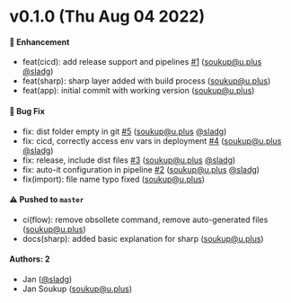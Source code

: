 # v0.1.0 (Thu Aug 04 2022)

#### 🚀 Enhancement

- feat(cicd): add release support and pipelines [#1](https://github.com/sladg/nextjs-image-optimizer-handler/pull/1) (soukup@u.plus [@sladg](https://github.com/sladg))
- feat(sharp): sharp layer added with build process (soukup@u.plus)
- feat(app): initial commit with working version (soukup@u.plus)

#### 🐛 Bug Fix

- fix: dist folder empty in git [#5](https://github.com/sladg/nextjs-image-optimizer-handler/pull/5) (soukup@u.plus [@sladg](https://github.com/sladg))
- fix: cicd, correctly access env vars in deployment [#4](https://github.com/sladg/nextjs-image-optimizer-handler/pull/4) (soukup@u.plus [@sladg](https://github.com/sladg))
- fix: release, include dist files [#3](https://github.com/sladg/nextjs-image-optimizer-handler/pull/3) (soukup@u.plus [@sladg](https://github.com/sladg))
- fix: auto-it configuration in pipeline [#2](https://github.com/sladg/nextjs-image-optimizer-handler/pull/2) (soukup@u.plus [@sladg](https://github.com/sladg))
- fix(import): file name typo fixed (soukup@u.plus)

#### ⚠️ Pushed to `master`

- ci(flow): remove obsollete command, remove auto-generated files (soukup@u.plus)
- docs(sharp): added basic explanation for sharp (soukup@u.plus)

#### Authors: 2

- Jan ([@sladg](https://github.com/sladg))
- Jan Soukup (soukup@u.plus)
